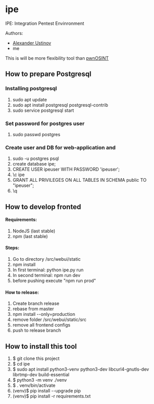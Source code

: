 # ipe
IPE: Integration Pentest Envinronment

Authors:
- [Alexander Ustinov](https://github.com/alustinoff)
- me


This is will be more flexibility tool than [pwnOSINT](https://github.com/Xarlan/pwnOSINT)


## How to prepare Postgresql

### Installing postgresql

1. sudo apt update
2. sudo apt install postgresql postgresql-contrib
3. sudo service postgresql start

### Set password for postgres user
1. sudo passwd postgres

### Create user and DB for web-application and 
1. sudo -u postgres psql
2. create database ipe;
3. CREATE USER ipeuser WITH PASSWORD 'ipeuser';
4. \c ipe
5. GRANT ALL PRIVILEGES ON ALL TABLES IN SCHEMA public TO "ipeuser";
6. \q

## How to develop fronted

#### Requirements:
1. NodeJS (last stable)
2. npm (last stable)

#### Steps:
1. Go to directory /src/webui/static
2. npm install
3. In first terminal: python ipe.py run 
4. In second terminal: npm run dev
4. before pushing execute "npm run prod"

#### How to release:
1. Create branch release
2. rebase from master
3. npm install --only=production
4. remove folder /src/webui/static/src
5. remove all frontend configs
6. push to release branch

## How to install this tool
1. $ git clone this project
2. $ cd ipe
3. $ sudo apt install python3-venv python3-dev libcurl4-gnutls-dev librtmp-dev build-essential
4. $ python3 -m venv ./venv
5. $ . venv/bin/activate
6. (venv)$ pip install --upgrade pip
7. (venv)$ pip install -r requirements.txt
